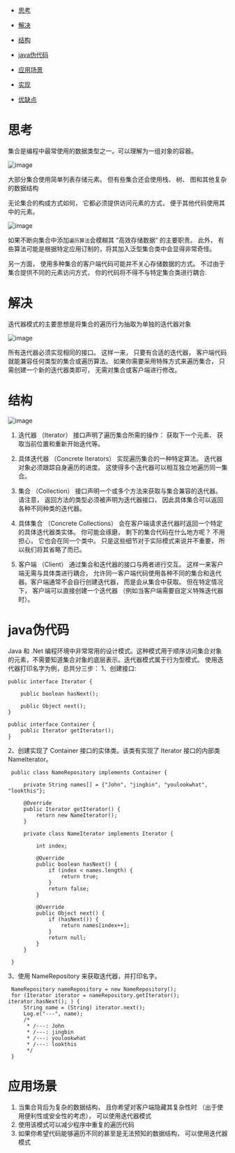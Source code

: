 
- [思考](#思考)
- [解决](#解决)

- [结构](#结构)
- [java伪代码](#java伪代码)
- [应用场景](#应用场景)
- [实现](#实现)
- [优缺点](#优缺点)


# 思考
集合是编程中最常使用的数据类型之一。可以理解为一组对象的容器。

![image](https://user-images.githubusercontent.com/83335903/224531900-d85c0d04-5bd3-4f3e-b8ce-ce451601521c.png)


大部分集合使用简单列表存储元素。 但有些集合还会使用栈、 树、 图和其他复杂的数据结构

无论集合的构成方式如何， 它都必须提供访问元素的方式， 便于其他代码使用其中的元素。 

![image](https://user-images.githubusercontent.com/83335903/224531932-dbc0ea66-75bd-474c-9c7b-7419d16ad9b7.png)

如果不断向集合中添加`遍历算法`会模糊其 “高效存储数据” 的主要职责。 此外， 有些算法可能是根据特定应用订制的，将其加入泛型集合类中会显得非常奇怪。

另一方面， 使用多种集合的客户端代码可能并不关心存储数据的方式。 不过由于集合提供不同的元素访问方式， 你的代码将不得不与特定集合类进行耦合.


# 解决

迭代器模式的主要思想是将集合的遍历行为抽取为单独的迭代器对象

![image](https://user-images.githubusercontent.com/83335903/224532113-42ea7e1c-cda0-492f-a83d-1ae56bfadd31.png)

所有迭代器必须实现相同的接口。 这样一来， 只要有合适的迭代器， 客户端代码就能兼容任何类型的集合或遍历算法。 如果你需要采用特殊方式来遍历集合， 只需创建一个新的迭代器类即可， 无需对集合或客户端进行修改。


# 结构

![image](https://user-images.githubusercontent.com/83335903/224532155-1d478a59-6f0d-4fd1-9d10-a7a94c055479.png)

1. 迭代器 （Iterator） 接口声明了遍历集合所需的操作： 获取下一个元素、 获取当前位置和重新开始迭代等。

2. 具体迭代器 （Concrete Iterators） 实现遍历集合的一种特定算法。 迭代器对象必须跟踪自身遍历的进度。 这使得多个迭代器可以相互独立地遍历同一集合。

3. 集合 （Collection） 接口声明一个或多个方法来获取与集合兼容的迭代器。 请注意， 返回方法的类型必须被声明为迭代器接口， 因此具体集合可以返回各种不同种类的迭代器。

4. 具体集合 （Concrete Collections） 会在客户端请求迭代器时返回一个特定的具体迭代器类实体。 你可能会琢磨， 剩下的集合代码在什么地方呢？ 不用担心， 它也会在同一个类中。 只是这些细节对于实际模式来说并不重要， 所以我们将其省略了而已。

5. 客户端 （Client） 通过集合和迭代器的接口与两者进行交互。 这样一来客户端无需与具体类进行耦合， 允许同一客户端代码使用各种不同的集合和迭代器。客户端通常不会自行创建迭代器， 而是会从集合中获取。 但在特定情况下， 客户端可以直接创建一个迭代器 （例如当客户端需要自定义特殊迭代器时）。

# java伪代码
Java 和 .Net 编程环境中非常常用的设计模式。这种模式用于顺序访问集合对象的元素，不需要知道集合对象的底层表示。迭代器模式属于行为型模式。
使用迭代器打印名字为例，总共分三步：
1、创建接口:
```
public interface Iterator {

    public boolean hasNext();

    public Object next();
}
```
```
public interface Container {
    public Iterator getIterator();
}
```
2、创建实现了 Container 接口的实体类。该类有实现了 Iterator 接口的内部类 NameIterator。
```
 public class NameRepository implements Container {
 
     private String names[] = {"John", "jingbin", "youlookwhat", "lookthis"};
 
     @Override
     public Iterator getIterator() {
         return new NameIterator();
     }
 
     private class NameIterator implements Iterator {
 
         int index;
 
         @Override
         public boolean hasNext() {
             if (index < names.length) {
                 return true;
             }
             return false;
         }
 
         @Override
         public Object next() {
             if (hasNext()) {
                 return names[index++];
             }
             return null;
         }
     }
 
 }
```
3、使用 NameRepository 来获取迭代器，并打印名字。
```
 NameRepository nameRepository = new NameRepository();
 for (Iterator iterator = nameRepository.getIterator(); iterator.hasNext(); ) {
     String name = (String) iterator.next();
     Log.e("---", name);
     /*
      * /---: John
      * /---: jingbin
      * /---: youlookwhat
      * /---: lookthis
      */
 }
```

# 应用场景
1. 当集合背后为复杂的数据结构， 且你希望对客户端隐藏其复杂性时 （出于使用便利性或安全性的考虑）， 可以使用迭代器模式
2. 使用该模式可以减少程序中重复的遍历代码
3. 如果你希望代码能够遍历不同的甚至是无法预知的数据结构， 可以使用迭代器模式
